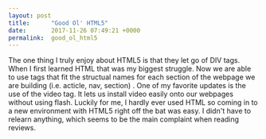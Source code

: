 ```yaml
---
layout: post
title:      "Good Ol' HTML5"
date:       2017-11-26 07:49:21 +0000
permalink:  good_ol_html5
---
```



The one thing I truly enjoy about HTML5 is that they let go of DIV tags. When I first learned HTML that was my biggest struggle. Now we are able to use tags that fit the structual names for each section of the webpage we are building (i.e. acticle, nav, section) . One of my favorite updates is the use of the video tag. It lets us install video easily onto our webpages without using flash. Luckily for me, I hardly ever used HTML so coming in to a new environment with HTML5 right off the bat was easy. I didn't have to relearn anything, which seems to be the main complaint when reading reviews.


